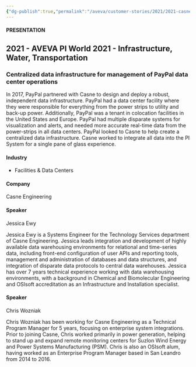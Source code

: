 ```yaml
---
{"dg-publish":true,"permalink":"/aveva/customer-stories/2021/2021-casne-engineering-centralized-data-infrastructure-for-management-of-pay-pal-data-center-operations/"}
---
```


#### PRESENTATION

## 2021 - AVEVA PI World 2021 - Infrastructure, Water, Transportation

### Centralized data infrastructure for management of PayPal data center operations

In 2017, PayPal partnered with Casne to design and deploy a robust, independent data infrastructure. PayPal had a data center facility where they were responsible for everything from the power strips to utility and back-up power. Additionally, PayPal was a tenant in colocation facilities in the United States and Europe. PayPal had multiple disparate systems for visualization and alerts, and needed more accurate real-time data from the power-strips in all data centers. PayPal looked to Casne to help create a centralized data infrastructure. Casne worked to integrate all data into the PI System for a single pane of glass experience.

#### Industry

- Facilities & Data Centers

#### Company

Casne Engineering

#### Speaker

Jessica Ewy

Jessica Ewy is a Systems Engineer for the Technology Services department of Casne Engineering. Jessica leads integration and development of highly available data warehousing environments for relational and time-series data, including front-end configuration of user APIs and reporting tools, management and administration of databases and data structures, and integration of disparate data protocols to central data warehouses. Jessica has over 7 years technical experience working with data warehousing environments, with a background in Chemical and Biomolecular Engineering and OSIsoft accreditation as an Infrastructure and Installation specialist.

#### Speaker

Chris Wozniak

Chris Wozniak has been working for Casne Engineering as a Technical Program Manager for 5 years, focusing on enterprise system integrations. Prior to joining Casne, Chris worked primarily in power generation, helping to stand up and expand remote monitoring centers for Suzlon Wind Energy and Power Systems Manufacturing (PSM). Chris is also an OSIsoft alum, having worked as an Enterprise Program Manager based in San Leandro from 2014 to 2016.